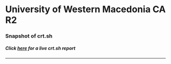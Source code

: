 # University of Western Macedonia CA R2
### Snapshot of crt.sh
##### Click [here](https://crt.sh/?q=1DEB1462E945E69E9A9D182B075BA88C42B969EBD74CBF78AD6399785350AAD7) for a live crt.sh report

---
